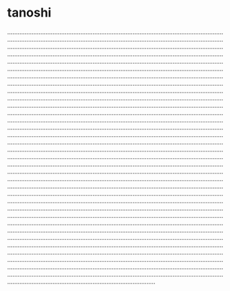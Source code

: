 # tanoshi
.............................................................................................................................................................................................................................................................................................................................................................................................................................................................................................................................................................................................................................................................................................................................................................................................................................................................................................................................................................................................................................................................................................................................................................................................................................................................................................................................................................................................................................................................................................................................................................................................................................................................................................................................................................................................................................................................................................................................................................................................................................................................................................................................................................................................................................................................................................................................................................................................................................................................................................................................................................................................................................................................................................................................................................................................................................................................................................................................................................................................................................................................................................................................................................................................................................................................................................................................................................................................................................................................................................................................................................................................................................................................................................................................................................................................................................................................................................................................................................................................................................................................................................................................................................................................................................................................................................................................................................................................................................................................................